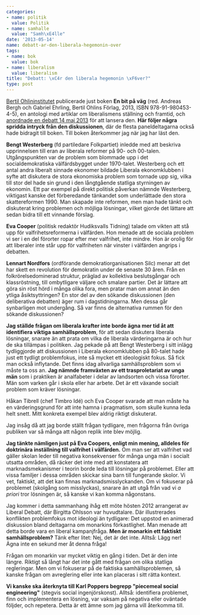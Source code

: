 ```yaml
---
categories:
- name: politik
  value: Politik
- name: samhalle
  value: "Samh\xE4lle"
date: '2013-05-14'
name: debatt-ar-den-liberala-hegemonin-over
tags:
- name: bok
  value: bok
- name: liberalism
  value: liberalism
title: "Debatt: \xC4r den liberala hegemonin \xF6ver?"
type: post
---
```

[Bertil Ohlininstitutet](http://www.ohlininstitutet.se/) publicerade just boken **En bit på väg** (red. Andreas Bergh och Gabriel Ehrling, Bertil Ohlins Förlag, 2013, ISBN 978-91-980453-4-5), en antologi med artiklar om liberalismens ställning och framtid, och [anordnade en debatt 14 maj 2013](http://www.ohlininstitutet.se/2013/05/02/ar-den-liberala-hegemonin-over/) för att lansera den. **Här följer några spridda intryck från den diskussionen**, där de flesta paneldeltagarna också hade bidragit till boken. Till boken återkommer jag när jag har läst den.

**Bengt Westerberg** (fd partiledare Folkpartiet) inledde med att beskriva upprinnelsen till eran av liberala reformer på 90- och 00-talen. Utgångspunkten var de problem som blommade upp i det socialdemokratiska välfärdsbygget under 1970-talet. Westerberg och ett antal andra liberalt sinnade ekonomer bildade Liberala ekonomklubben i syfte att diskutera de stora ekonomiska problem som tornade upp sig, vilka till stor del hade sin grund i den långtgående statliga styrningen av ekonomin. Ett par exempel på direkt politisk påverkan nämnde Westerberg, viktigast kanske det förberedande tänkandet som underlättade den stora skattereformen 1990. Man skapade inte reformen, men man hade tänkt och diskuterat kring problemen och möjliga lösningar, vilket gjorde det lättare att sedan bidra till ett vinnande förslag.

**Eva Cooper** (politisk redaktör Hudiksvalls Tidning) talade om vikten att stå upp för valfrihetsreformerna i välfärden. Hon menade att de sociala problem vi ser i en del förorter ropar efter mer valfrihet, inte mindre. Hon är orolig för att liberaler inte står upp för valfriheten när vinster i välfärden angrips i debatten.

**Lennart Nordfors** (ordförande demokratiorganisationen Silc) menar att det har skett en revolution för demokratin under de senaste 30 åren. Från en folkrörelsedominerad struktur, präglad av kollektiva beslutsgångar och klassröstning, till ombytligare väljare och smalare partier. Det är lättare att göra sin röst hörd i många olika fora, men pratar man om annat än den ytliga åsiktsyttringen? En stor del av den sökande diskussionen (den deliberativa debatten) äger rum i dagstidningarna. Men dessa går synbarligen mot undergång. Så var finns de alternativa rummen för den sökande diskussionen?

**Jag ställde frågan om liberala krafter inte borde ägna mer tid åt att identifiera viktiga samhällsproblem**, för att sedan diskutera liberala lösningar, snarare än att prata om vilka de liberala värderingarna är och hur de ska tillämpas i politiken. Jag pekade på att Bengt Westerberg i sitt inlägg tydliggjorde att diskussionen i Liberala ekonomklubben på 80-talet hade just ett tydligt problemfokus, inte så mycket ett ideologiskt fokus. Så fick man också inflytande. Det finns idag allvarliga samhällsproblem som vi måste ta oss an. **Jag nämnde framväxten av ett trasproletariat av unga män** som i praktiken är analfabeter i delar av landsorten och vissa förorter. Män som varken går i skola eller har arbete. Det är ett växande socialt problem som kräver lösningar.

Håkan Tibrell (chef Timbro Idé) och Eva Cooper svarade att man måste ha en värderingsgrund för att inte hamna i pragmatism, som skulle kunna leda helt snett. Mitt konkreta exempel blev aldrig riktigt diskuterat.

Jag insåg då att jag borde ställt frågan tydligare, men frågorna från övriga publiken var så många att någon replik inte blev möjlig.

**Jag tänkte nämligen just på Eva Coopers, enligt min mening, alldeles för doktrinära inställning till valfrihet i välfärden.** Om man ser att valfrihet vad gäller skolan leder till negativa konsekvenser för många unga män i socialt utsatta områden, då räcker det inte med att konstatera att marknadsmekanismer i teorin borde leda till lösningar på problemet. Eller att vissa familjer i dessa områden skickar sina barn till fungerande skolor. Vi vet, faktiskt, att det kan finnas marknadsmisslyckanden. Om vi fokuserar på problemet (skolgång som misslyckas), snarare än att utgå från vad vi *a priori* tror lösningen är, så kanske vi kan komma någonstans.

Jag kommer i detta sammanhang ihåg ett möte hösten 2012 arrangerat av Liberal Debatt, där Birgitta Ohlsson var huvudtalare. Där illustrerades konflikten problemfokus mot ideologi än tydligare: Det uppstod en animerad diskussion bland deltagarna om monarkins förkastlighet. Man menade att detta borde vara en liberal kampanjfråga. **Men är monarkin ett faktiskt samhällsproblem?** Tänk efter litet: Nej, det är det inte. Alltså: Lägg ner! Ägna inte en sekund mer åt denna fråga!

Frågan om monarkin var mycket viktig en gång i tiden. Det är den inte längre. Riktigt så långt har det inte gått med frågan om olika statliga regleringar. Men om vi fokuserar på de faktiska samhällsproblemen, så kanske frågan om avreglering eller inte kan placeras i sitt rätta kontext.

**Vi kanske ska återknyta till Karl Poppers begrepp "piecemeal social engineering"** (stegvis social ingenjörskonst). Alltså: identifiera problemet, finn och implementera en lösning, var vaksam på negativa eller oväntade följder, och repetera. Detta är ett ämne som jag gärna vill återkomma till.

